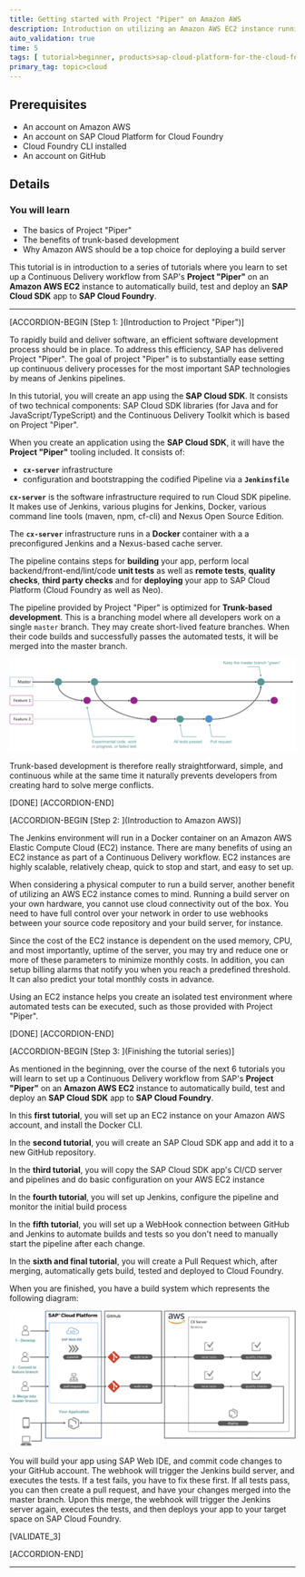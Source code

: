 ```yaml
---
title: Getting started with Project "Piper" on Amazon AWS
description: Introduction on utilizing an Amazon AWS EC2 instance running a Project "Piper" CI/CD build server and pipeline
auto_validation: true
time: 5
tags: [ tutorial>beginner, products>sap-cloud-platform-for-the-cloud-foundry-environment]
primary_tag: topic>cloud
---
```


## Prerequisites
- An account on Amazon AWS
- An account on SAP Cloud Platform for Cloud Foundry
- Cloud Foundry CLI installed
- An account on GitHub

## Details
### You will learn
  - The basics of Project "Piper"
  - The benefits of trunk-based development
  - Why Amazon AWS should be a top choice for deploying a build server

This tutorial is in introduction to a series of tutorials where you learn to set up a Continuous Delivery workflow from SAP's **Project "Piper"** on an **Amazon AWS EC2** instance to automatically build, test and deploy an **SAP Cloud SDK** app to **SAP Cloud Foundry**.

---

[ACCORDION-BEGIN [Step 1: ](Introduction to Project "Piper")]

To rapidly build and deliver software, an efficient software development process should be in place. To address this efficiency, SAP has delivered Project "Piper". The goal of project "Piper" is to substantially ease setting up continuous delivery processes for the most important SAP technologies by means of Jenkins pipelines.

In this tutorial, you will create an app using the **SAP Cloud SDK**. It consists of two technical components: SAP Cloud SDK libraries (for Java and for JavaScript/TypeScript) and the Continuous Delivery Toolkit which is based on Project "Piper".

When you create an application using the **SAP Cloud SDK**, it will have the **Project "Piper"** tooling included. It consists of:

 - **`cx-server`** infrastructure
 - configuration and bootstrapping the codified Pipeline via a **`Jenkinsfile`**

**`cx-server`** is the software infrastructure required to run Cloud SDK pipeline. It makes use of Jenkins, various plugins for Jenkins, Docker, various command line tools (maven, npm, cf-cli) and Nexus Open Source Edition.

The **`cx-server`** infrastructure runs in a **Docker** container with a a preconfigured Jenkins and a Nexus-based cache server.

The pipeline contains steps for **building** your app, perform local backend/front-end/lint/code **unit tests** as well as **remote tests**, **quality checks**, **third party checks** and for **deploying** your app to SAP Cloud Platform (Cloud Foundry as well as Neo).

The pipeline provided by Project "Piper" is optimized for **Trunk-based development**. This is a branching model where all developers work on a single `master` branch. They may create short-lived feature branches. When their code builds and successfully passes the automated tests, it will be merged into the master branch.

![Introduction to Project "Piper"](ci-aws-0-introduction-02.png)

Trunk-based development is therefore really straightforward, simple, and continuous while at the same time it naturally prevents developers from creating hard to solve merge conflicts.

[DONE]
[ACCORDION-END]

[ACCORDION-BEGIN [Step 2: ](Introduction to Amazon AWS)]

The Jenkins environment will run in a Docker container on an Amazon AWS Elastic Compute Cloud (EC2) instance. There are many benefits of using an EC2 instance as part of a Continuous Delivery workflow. EC2 instances are highly scalable, relatively cheap, quick to stop and start, and easy to set up.

When considering a physical computer to run a build server, another benefit of utilizing an AWS EC2 instance comes to mind. Running a build server on your own hardware, you cannot use cloud connectivity out of the box. You need to have full control over your network in order to use webhooks between your source code repository and your build server, for instance.

Since the cost of the EC2 instance is dependent on the used memory, CPU, and most importantly, uptime of the server, you may try and reduce one or more of these parameters to minimize monthly costs. In addition, you can setup billing alarms that notify you when you reach a predefined threshold. It can also predict your total monthly costs in advance.

Using an EC2 instance helps you create an isolated test environment where automated tests can be executed, such as those provided with Project "Piper".


[DONE]
[ACCORDION-END]


[ACCORDION-BEGIN [Step 3: ](Finishing the tutorial series)]

As mentioned in the beginning, over the course of the next 6 tutorials you will learn to set up a Continuous Delivery workflow from SAP's **Project "Piper"** on an **Amazon AWS EC2** instance to automatically build, test and deploy an **SAP Cloud SDK** app to **SAP Cloud Foundry**.

In this **first tutorial**, you will set up an EC2 instance on your Amazon AWS account, and install the Docker CLI.

In the **second tutorial**, you will create an SAP Cloud SDK app and add it to a new GitHub repository.

In the **third tutorial**, you will copy the SAP Cloud SDK app's CI/CD server and pipelines and do basic configuration on your AWS EC2 instance

In the **fourth tutorial**, you will set up Jenkins, configure the pipeline and monitor the initial build process

In the **fifth tutorial**, you will set up a WebHook connection between GitHub and Jenkins to automate builds and tests so you don't need to manually start the pipeline after each change.

In the **sixth and final tutorial**, you will create a Pull Request which, after merging, automatically gets build, tested and deployed to Cloud Foundry.

When you are finished, you have a build system which represents the following diagram:

![Introduction to Project "Piper"](ci-aws-0-introduction-01.png)

You will build your app using SAP Web IDE, and commit code changes to your GitHub account. The webhook will trigger the Jenkins build server, and executes the tests. If a test fails, you have to fix these first. If all tests pass, you can then create a pull request, and have your changes merged into the master branch. Upon this merge, the webhook will trigger the Jenkins server again, executes the tests, and then deploys your app to your target space on SAP Cloud Foundry.

[VALIDATE_3]

[ACCORDION-END]


---

